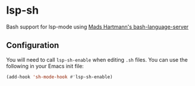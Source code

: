 # lsp-sh

Bash support for lsp-mode using [Mads Hartmann's bash-language-server](https://github.com/mads-hartmann/bash-language-server)

## Configuration

You will need to call `lsp-sh-enable` when editing `.sh` files. You can use the following in your Emacs init file:

```lisp
(add-hook 'sh-mode-hook #'lsp-sh-enable)
```
